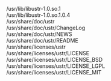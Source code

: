 /usr/lib/libustr-1.0.so.1  
/usr/lib/libustr-1.0.so.1.0.4  
/usr/share/doc/ustr  
/usr/share/doc/ustr/ChangeLog  
/usr/share/doc/ustr/NEWS  
/usr/share/doc/ustr/README  
/usr/share/licenses/ustr  
/usr/share/licenses/ustr/LICENSE  
/usr/share/licenses/ustr/LICENSE\_BSD  
/usr/share/licenses/ustr/LICENSE\_LGPL  
/usr/share/licenses/ustr/LICENSE\_MIT  
